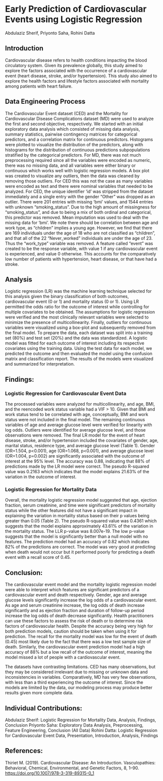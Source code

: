 # Early Prediction of Cardiovascular Events using Logistic Regression
Abdulaziz Sherif, Priyonto Saha, Rohini Datta

## Introduction
Cardiovascular disease refers to health conditions impacting the blood circulatory system. Given its prevalence globally, this study aimed to explore the factors associated with the occurrence of a cardiovascular event (heart disease, stroke, and/or hypertension). This study also aimed to explore the health factors and lifestyle factors associated with mortality among patients with heart failure.

## Data Engineering Process
The Cardiovascular Event dataset (CED) and the Mortality for Cardiovascular Disease Complications dataset (MD) were used to analyze the first and second objective, respectively. We started with an initial exploratory data analysis which consisted of missing data analysis, summary statistics, pairwise contingency matrices for categorical predictors, and a correlation matrix for continuous predictors. Histograms were plotted to visualize the distribution of the predictors, along with histograms for the distribution of continuous predictions subpopulations stratified by the categorical predictors.
For MD, there was not much preprocessing required since all the variables were encoded as numeric, there was no missing data, and all variables were either binary or continuous which works well with logistic regression models. A box plot was created to visualize any outliers, then the data was cleaned by removing those outliers. For CED this was not the case as many variables were encoded as text and there were nominal variables that needed to be analyzed.
For CED, the unique identifier ‘id’ was stripped from the dataset immediately and a single entry with the gender “Other” was dropped as an outlier. There were 201 entries with missing ‘bmi’ values, and 1544 entries with unknown “smoking_status”. Due to the high amount of missingness for “smoking_status”, and due to being a mix of both ordinal and categorical, this predictor was removed. Mean imputation was used to deal with the missing data for ‘bmi’. We note there should be correlation between age and work type, as “children” implies a young age. However, we find that there are 169 individuals under the age of 18 who are not classified as “children”, and that all of the 22  “Never_worked” individuals are under the age of 23. Thus the “work_type” variable was removed. A feature called “event” was created to be the response variable, with value 1 if any cardiovascular event is experienced, and value 0 otherwise. This accounts for the comparatively low number of patients with hypertension, heart disease, or that have had a stroke.

## Analysis 
Logistic regression (LR) was the machine learning technique selected for this analysis given the binary classification of both outcomes, cardiovascular event (0 or 1) and mortality status (0 or 1). Using LR permitted the odds ratio for the outcome of interest while controlling for multiple covariates to be obtained. The assumptions for logistic regression were verified and the most clinically relevant variables were selected to minimize the presence of multicollinearity. Finally, outliers for continuous variables were visualized using a box-plot and subsequently removed from the final model. To prepare the data, each dataset was split into a training set (80%) and test set (20%) and the data was standardized. A logistic model was fitted for each outcome of interest including its respective covariates using the training data. Using the test data for each model, we predicted the outcome and then evaluated the model using the confusion matrix and classification report. The results of the models were visualized and summarized for interpretation. 

## Findings: 
### Logistic Regression for Cardiovascular Event Data
The processed variables were analyzed for multicollinearity, and age, BMI, and the reencoded work status variable had a VIF > 10. Given that BMI and work status tend to be correlated with age, conceptually, BMI and work status were not included in the final model. The remaining continuous variables of age and average glucose level were verified for linearity with log odds. Outliers were identified for average glucose level, and those observations were removed.
The final LR model for the event of heart disease, stroke, and/or hypertension included the covariates of gender, age, marital status, residence type, and average glucose level (Table 1). Gender (OR=1.504, p<0.001), age (OR=1.068, p<0.001), and average glucose level (OR=1.004, p=0.002) are significantly associated with the outcome of interest at the 95% level. The accuracy was 0.88, indicating that 88% of predictions made by the LR model were correct. The pseudo R-squared value was 0.2163 which indicates that the model explains 21.63% of the variation in the outcome of interest. 

### Logistic Regression for Mortality Data
Overall, the mortality logistic regression model suggested that age, ejection fraction, serum creatinine, and time were significant predictors of mortality status while the other features did not have a significant impact in explaining the variation in mortality status based on their p values being greater than 0.05 (Table 2). The pseudo R-squared value was 0.4361 which suggests that the model explains approximately 43.61% of the variation in the mortality status. The LLR p-value was 8.007e-19. The low p-value suggests that the model is significantly better than a null model with no features. 
The prediction model had an accuracy of 0.82 which indicates 82% of the predictions are correct. The model was very good at predicting when death would not occur but it performed poorly for predicting a death event with a recall score of 0.45.

## Conclusion: 
The cardiovascular event model and the mortality logistic regression model were able to interpret which features are significant predictors of a cardiovascular event and death respectively. Gender, age and average glucose levels significantly increase the log odds of a cardiovascular event. As age and serum creatinine increase, the log odds of death increase significantly and as ejection fraction and duration of follow-up period increase the log odds of death decrease significantly. Health practitioners can use these factors to assess the risk of death or to determine risk factors of cardiovascular health. Despite the accuracy being very high for both prediction models, caution should be taken when using it for prediction. The recall for the mortality model was low for the event of death (0.45) most likely due to the fact that there was a low test sample size of death. Similarly, the cardiovascular event prediction model had a high accuracy of 88% but a low recall of the outcome of interest, meaning the model missed a lot of people with a cardiovascular event. 

The datasets have contrasting limitations. CED has many observations, but they may be considered irrelevant due to missing or unknown data and inconsistencies in variables. Comparatively, MD has very few observations, with less than a third experiencing the outcome of interest. Since the models are limited by the data, our modeling process may produce better results given more complete data.

## Individual Contributions:
Abdulaziz Sherif: Logistic Regression for Mortality Data, Analysis, Findings, Conclusion
Priyonto Saha: Exploratory Data Analysis, Preprocessing, Feature Engineering, Conclusion (All Data)
Rohini Datta: Logistic Regression for Cardiovascular Event Data, Presentation, Introduction, Analysis, Findings

## References:
Thiriet M. (2019). Cardiovascular Disease: An Introduction. Vasculopathies: Behavioral, Chemical, Environmental, and Genetic Factors, 8, 1–90. https://doi.org/10.1007/978-3-319-89315-0_1

